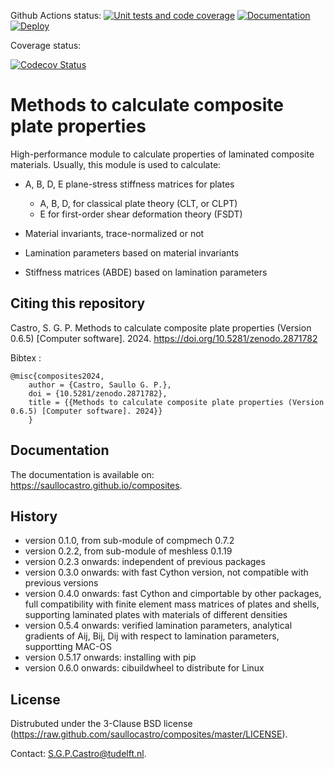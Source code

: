 Github Actions status:
[![Unit tests and code coverage](https://github.com/saullocastro/composites/actions/workflows/pytest_and_coverage.yml/badge.svg)](https://github.com/saullocastro/composites/actions/workflows/pytest_and_coverage.yml)
[![Documentation](https://github.com/saullocastro/composites/actions/workflows/auto_doc.yml/badge.svg)](https://github.com/saullocastro/composites/actions/workflows/auto_doc.yml)
[![Deploy](https://github.com/saullocastro/composites/actions/workflows/pythonpublish.yml/badge.svg)](https://github.com/saullocastro/composites/actions/workflows/pythonpublish.yml)

Coverage status:

[![Codecov Status](https://codecov.io/gh/saullocastro/composites/branch/master/graph/badge.svg?token=KD9D8G8D2P)](https://codecov.io/gh/saullocastro/composites)


Methods to calculate composite plate properties
===============================================

High-performance module to calculate properties of laminated composite
materials. Usually, this module is used to calculate:

* A, B, D, E plane-stress stiffness matrices for plates
    - A, B, D, for classical plate theory (CLT, or CLPT)
    - E for first-order shear deformation theory (FSDT)

* Material invariants, trace-normalized or not

* Lamination parameters based on material invariants

* Stiffness matrices (ABDE) based on lamination parameters


Citing this repository
----------------------

Castro, S. G. P. Methods to calculate composite plate properties (Version
0.6.5) [Computer software]. 2024. https://doi.org/10.5281/zenodo.2871782

Bibtex :
    
    @misc{composites2024,
        author = {Castro, Saullo G. P.},
        doi = {10.5281/zenodo.2871782},
        title = {{Methods to calculate composite plate properties (Version 0.6.5) [Computer software]. 2024}}
        }

Documentation
-------------

The documentation is available on: https://saullocastro.github.io/composites.


History
-------

- version 0.1.0, from sub-module of compmech 0.7.2
- version 0.2.2, from sub-module of meshless 0.1.19
- version 0.2.3 onwards: independent of previous packages
- version 0.3.0 onwards: with fast Cython version, not compatible with previous versions
- version 0.4.0 onwards: fast Cython and cimportable by other packages, full
  compatibility with finite element mass matrices of plates and shells,
  supporting laminated plates with materials of different densities
- version 0.5.4 onwards: verified lamination parameters, analytical gradients
  of Aij, Bij, Dij with respect to lamination parameters, supportting MAC-OS
- version 0.5.17 onwards: installing with pip
- version 0.6.0 onwards: cibuildwheel to distribute for Linux


License
-------
Distrubuted under the 3-Clause BSD license
(https://raw.github.com/saullocastro/composites/master/LICENSE).

Contact: S.G.P.Castro@tudelft.nl.


